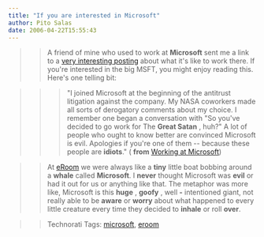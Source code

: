 ```yaml
---
title: "If you are interested in Microsoft"
author: Pito Salas
date: 2006-04-22T15:55:43
---
```



>>

>> A friend of mine who used to work at **Microsoft** sent me a link to a
[very interesting
posting](<http://www.qbrundage.com/michaelb/pubs/essays/working_at_microsoft.html>)
about what it's like to work there. If you're interested in the big MSFT, you
might enjoy reading this. Here's one telling bit:

>>

>>> "I joined Microsoft at the beginning of the antitrust litigation against
the company. My NASA coworkers made all sorts of derogatory comments about my
choice. I remember one began a conversation with "So you've decided to go work
for The **Great Satan** , huh?" A lot of people who ought to know better are
convinced Microsoft is evil. Apologies if you're one of them -- because these
people are **idiots**." ( **from** [Working at
Microsoft](<http://www.qbrundage.com/michaelb/pubs/essays/working_at_microsoft.html>))

>>

>> At [eRoom](<http://software.emc.com/microsites/eRoom/index.jsp>) we were
always like a **tiny** little boat bobbing around a **whale** called
**Microsoft**. I **never** thought Microsoft was **evil** or had it out for us
or anything like that. The metaphor was more like, Microsoft is this **huge**
, **goofy** , well **-** intentioned giant, not really able to be **aware** or
**worry** about what happened to every little creature every time they decided
to **inhale** or roll **over**.

>>

>> Technorati Tags: [microsoft](<http://www.technorati.com/tag/microsoft>),
[eroom](<http://www.technorati.com/tag/eroom>)


